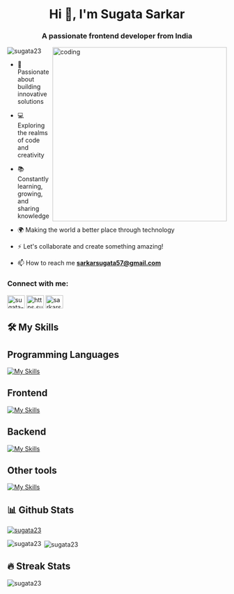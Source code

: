 <h1 align="center">Hi 👋, I'm Sugata Sarkar</h1>
<h3 align="center">A passionate frontend developer from India</h3>
<img align="right" alt="coding" width="400" src="https://user-images.githubusercontent.com/55389276/140866485-8fb1c876-9a8f-4d6a-98dc-08c4981eaf70.gif">

<p align="left"> <img src="https://komarev.com/ghpvc/?username=sugata23&label=Profile%20views&color=0e75b6&style=flat" alt="sugata23" /> </p>

- 🌱 Passionate about building innovative solutions

- 💻 Exploring the realms of code and creativity

- 📚 Constantly learning, growing, and sharing knowledge
  
- 🌍 Making the world a better place through technology

- ⚡ Let's collaborate and create something amazing!

- 📫 How to reach me **sarkarsugata57@gmail.com**

<h3 align="left">Connect with me:</h3>
<p align="left">
<a href="https://linkedin.com/in/sugata-sarkar" target="blank"><img align="center" src="https://raw.githubusercontent.com/rahuldkjain/github-profile-readme-generator/master/src/images/icons/Social/linked-in-alt.svg" alt="sugata-sarkar" height="30" width="40" /></a>
<a href="https://instagram.com/https.sugata" target="blank"><img align="center" src="https://raw.githubusercontent.com/rahuldkjain/github-profile-readme-generator/master/src/images/icons/Social/instagram.svg" alt="https.sugata" height="30" width="40" /></a>
<a href="https://www.leetcode.com/sarkarsugata57" target="blank"><img align="center" src="https://raw.githubusercontent.com/rahuldkjain/github-profile-readme-generator/master/src/images/icons/Social/leet-code.svg" alt="sarkarsugata57" height="30" width="40" /></a>
</p>

## 🛠️ My Skills
  ##  Programming Languages
       
[![My Skills](https://skillicons.dev/icons?i=java,js,c,cpp&perline=12)](https://skillicons.dev)
  ##  Frontend
       
[![My Skills](https://skillicons.dev/icons?i=react,js,html,css,ts,tailwindcss,bootstrap,next,threejs&perline=12)](https://skillicons.dev)
  ##  Backend
       
[![My Skills](https://skillicons.dev/icons?i=nodejs,mongodb,express,firebase,npm&perline=12)](https://skillicons.dev)
  ##  Other tools
       
[![My Skills](https://skillicons.dev/icons?i=postman,git,github,figma,firebase,vscode,replit&perline=12)](https://skillicons.dev)



## 📊 Github Stats

<p align="left"> <a href="https://github.com/ryo-ma/github-profile-trophy"><img src="https://github-profile-trophy.vercel.app/?username=sugata23" alt="sugata23" /></a> </p>

<p><img align="left" src="https://github-readme-stats.vercel.app/api/top-langs?username=sugata23&show_icons=true&locale=en&layout=compact" alt="sugata23" /></p>

<p>&nbsp;<img align="center" src="https://github-readme-stats.vercel.app/api?username=sugata23&show_icons=true&locale=en" alt="sugata23" /></p>

## 🔥 Streak Stats
<p><img align="center" src="https://github-readme-streak-stats.herokuapp.com/?user=sugata23&" alt="sugata23" /></p>
